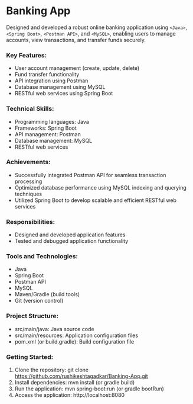 # Banking App

Designed and developed a robust online banking application using `<Java>`, `<Spring Boot>`, `<Postman API>`, and `<MySQL>`, enabling users to manage accounts, view transactions, and transfer funds securely.

### Key Features:

- User account management (create, update, delete)
- Fund transfer functionality
- API integration using Postman
- Database management using MySQL
- RESTful web services using Spring Boot

### Technical Skills:

- Programming languages: Java
- Frameworks: Spring Boot
- API management: Postman
- Database management: MySQL
- RESTful web services

### Achievements:

- Successfully integrated Postman API for seamless transaction processing
- Optimized database performance using MySQL indexing and querying techniques
- Utilized Spring Boot to develop scalable and efficient RESTful web services

### Responsibilities:

- Designed and developed application features
- Tested and debugged application functionality

### Tools and Technologies:

- Java
- Spring Boot
- Postman API
- MySQL
- Maven/Gradle (build tools)
- Git (version control)

### Project Structure:

- src/main/java: Java source code
- src/main/resources: Application configuration files
- pom.xml (or build.gradle): Build configuration file

### Getting Started:

1. Clone the repository: git clone https://github.com/rushikeshtagadkar/Banking-App.git
2. Install dependencies: mvn install (or gradle build)
3. Run the application: mvn spring-boot:run (or gradle bootRun)
4. Access the application: http://localhost:8080
